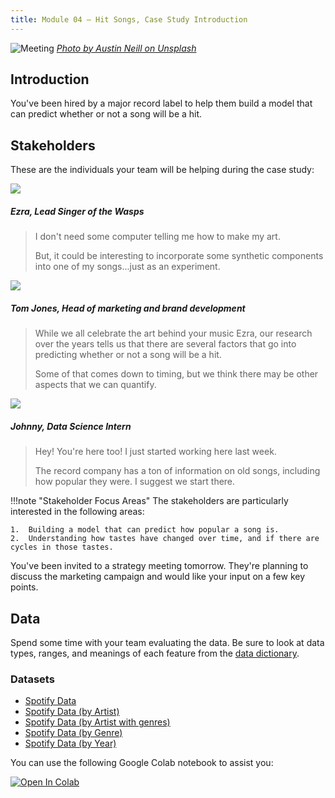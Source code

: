 ```yaml
---
title: Module 04 — Hit Songs, Case Study Introduction
---
```


![Meeting]({{URLROOT}}/shared/img/song.jpg)
*[Photo by Austin Neill on Unsplash](https://unsplash.com/photos/hgO1wFPXl3I)*

## Introduction
You've been hired by a major record label to help them build a model that can predict whether or not a song will be a hit.

## Stakeholders

These are the individuals your team will be helping during the case study:

<div class="dialogue">
	<img src="{{URLROOT}}/shared/img/ezra.jpg">
	<h5>Ezra, Lead Singer of the Wasps</h5>
	<blockquote><p>I don't need some computer telling me how to make my art.</p><p>But, it could be interesting to incorporate some synthetic components into one of my songs...just as an experiment.</p></blockquote>
</div>

<div class="dialogue">
	<img src="{{URLROOT}}/shared/img/tom.jpg">
	<h5>Tom Jones, Head of marketing and brand development</h5>
	<blockquote><p>While we all celebrate the art behind your music Ezra, our research over the years tells us that there are several factors that go into predicting whether or not a song will be a hit.</p><p>Some of that comes down to timing, but we think there may be other aspects that we can quantify.</p></blockquote>
</div>

<div class="dialogue">
	<img src="{{URLROOT}}/shared/img/johnny.jpg">
	<h5>Johnny, Data Science Intern</h5>
	<blockquote><p>Hey! You're here too! I just started working here last week.</p>
		<p>The record company has a ton of information on old songs, including how popular they were. I suggest we start there.</p></blockquote>
</div>

!!!note "Stakeholder Focus Areas"
	The stakeholders are particularly interested in the following areas:

	1.	Building a model that can predict how popular a song is.
	2.  Understanding how tastes have changed over time, and if there are cycles in those tastes.

You've been invited to a strategy meeting tomorrow. They're planning to discuss the marketing campaign and would like your input on a few key points.

## Data
Spend some time with your team evaluating the data. Be sure to look at data types, ranges, and meanings of each feature from the [data dictionary](./bank-dictionary.txt).

### Datasets
* [Spotify Data](https://raw.githubusercontent.com/byui-cse/cse450-course/master/data/spotify/data.csv)
* [Spotify Data (by Artist)](https://raw.githubusercontent.com/byui-cse/cse450-course/master/data/spotify/data_by_artist.csv)
* [Spotify Data (by Artist with genres)](https://raw.githubusercontent.com/byui-cse/cse450-course/master/data/spotify/data_by_artist_w_genres.csv)
* [Spotify Data (by Genre)](https://raw.githubusercontent.com/byui-cse/cse450-course/master/data/spotify/data_by_genres.csv)
* [Spotify Data (by Year)](https://raw.githubusercontent.com/byui-cse/cse450-course/master/data/spotify/data_by_year.csv)

You can use the following Google Colab notebook to assist you:

[![Open In Colab](https://colab.research.google.com/assets/colab-badge.svg)](https://colab.research.google.com/github/byui-cse/cse450-course/blob/master/notebooks/Module_04.ipynb)

[^1]: [Lead Singer photo by Brian Lundquist on Unsplash](https://unsplash.com/photos/3Uf-aRahKcc)

[^2]: [Head of Marketing photo by LinkedIn Sales Navigator on Unsplash](https://unsplash.com/photos/pAtA8xe_iVM)

[^3]: [Data Science Intern photo by Fábio Lucas on Unsplash](https://unsplash.com/photos/iczrMDNuvzkml-pxK0Ovmw)